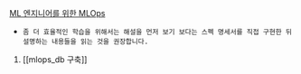 
[ML 엔지니어를 위한 MLOps](https://mlops-for-mle.github.io/tutorial/)
- `좀 더 효율적인 학습을 위해서는 해설을 먼저 보기 보다는 스펙 명세서를 직접 구현한 뒤 설명하는 내용들을 읽는 것을 권장합니다.`

1. [[mlops_db 구축]]

